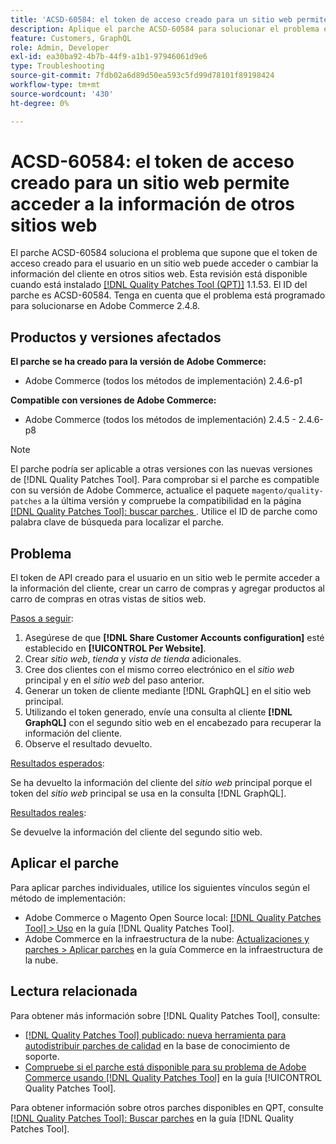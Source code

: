 ```yaml
---
title: 'ACSD-60584: el token de acceso creado para un sitio web permite acceder a la información de otros sitios web'
description: Aplique el parche ACSD-60584 para solucionar el problema en el que el token de acceso creado para el usuario en un sitio web puede acceder o cambiar la información del cliente en otros sitios web.
feature: Customers, GraphQL
role: Admin, Developer
exl-id: ea30ba92-4b7b-44f9-a1b1-97946061d9e6
type: Troubleshooting
source-git-commit: 7fdb02a6d89d50ea593c5fd99d78101f89198424
workflow-type: tm+mt
source-wordcount: '430'
ht-degree: 0%

---
```


# ACSD-60584: el token de acceso creado para un sitio web permite acceder a la información de otros sitios web

El parche ACSD-60584 soluciona el problema que supone que el token de acceso creado para el usuario en un sitio web puede acceder o cambiar la información del cliente en otros sitios web. Esta revisión está disponible cuando está instalado [[!DNL Quality Patches Tool (QPT)]](https://experienceleague.adobe.com/docs/commerce-operations/tools/quality-patches-tool/usage.html?lang=es) 1.1.53. El ID del parche es ACSD-60584. Tenga en cuenta que el problema está programado para solucionarse en Adobe Commerce 2.4.8.

## Productos y versiones afectados

**El parche se ha creado para la versión de Adobe Commerce:**

* Adobe Commerce (todos los métodos de implementación) 2.4.6-p1

**Compatible con versiones de Adobe Commerce:**

* Adobe Commerce (todos los métodos de implementación) 2.4.5 - 2.4.6-p8

>[!NOTE]
>
>El parche podría ser aplicable a otras versiones con las nuevas versiones de [!DNL Quality Patches Tool]. Para comprobar si el parche es compatible con su versión de Adobe Commerce, actualice el paquete `magento/quality-patches` a la última versión y compruebe la compatibilidad en la página [[!DNL Quality Patches Tool]: buscar parches &#x200B;](https://experienceleague.adobe.com/tools/commerce-quality-patches/index.html?lang=es). Utilice el ID de parche como palabra clave de búsqueda para localizar el parche.

## Problema

El token de API creado para el usuario en un sitio web le permite acceder a la información del cliente, crear un carro de compras y agregar productos al carro de compras en otras vistas de sitios web.

<u>Pasos a seguir</u>:

1. Asegúrese de que **[!DNL Share Customer Accounts configuration]** esté establecido en **[!UICONTROL Per Website]**.
1. Crear *sitio web*, *tienda* y *vista de tienda* adicionales.
1. Cree dos clientes con el mismo correo electrónico en el *sitio web* principal y en el *sitio web* del paso anterior.
1. Generar un token de cliente mediante [!DNL GraphQL] en el sitio web principal.
1. Utilizando el token generado, envíe una consulta al cliente **[!DNL GraphQL]** con el segundo sitio web en el encabezado para recuperar la información del cliente.
1. Observe el resultado devuelto.

<u>Resultados esperados</u>:

Se ha devuelto la información del cliente del *sitio web* principal porque el token del *sitio web* principal se usa en la consulta [!DNL GraphQL].

<u>Resultados reales</u>:

Se devuelve la información del cliente del segundo sitio web.

## Aplicar el parche

Para aplicar parches individuales, utilice los siguientes vínculos según el método de implementación:

* Adobe Commerce o Magento Open Source local: [[!DNL Quality Patches Tool] > Uso](/help/tools/quality-patches-tool/usage.md) en la guía [!DNL Quality Patches Tool].
* Adobe Commerce en la infraestructura de la nube: [Actualizaciones y parches > Aplicar parches](https://experienceleague.adobe.com/docs/commerce-cloud-service/user-guide/develop/upgrade/apply-patches.html?lang=es) en la guía Commerce en la infraestructura de la nube.

## Lectura relacionada

Para obtener más información sobre [!DNL Quality Patches Tool], consulte:

* [[!DNL Quality Patches Tool] publicado: nueva herramienta para autodistribuir parches de calidad](https://experienceleague.adobe.com/es/docs/commerce-operations/tools/quality-patches-tool/quality-patches-tool-to-self-serve-quality-patches) en la base de conocimiento de soporte.
* [Compruebe si el parche está disponible para su problema de Adobe Commerce usando [!DNL Quality Patches Tool]](/help/tools/quality-patches-tool/patches-available-in-qpt/check-patch-for-magento-issue-with-magento-quality-patches.md) en la guía [!UICONTROL Quality Patches Tool].


Para obtener información sobre otros parches disponibles en QPT, consulte [[!DNL Quality Patches Tool]: Buscar parches](https://experienceleague.adobe.com/tools/commerce-quality-patches/index.html?lang=es) en la guía [!DNL Quality Patches Tool].
